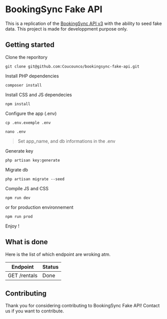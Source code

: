 # BookingSync Fake API

This is a replication of the [BookingSync API v3](https://developers.bookingsync.com/reference/) with the ability to seed fake data. This project is made for developpment purpose only.

## Getting started

Clone the reporitory
```
git clone git@github.com:Coucounco/bookingsync-fake-api.git
```

Install PHP dependencies
```
composer install
```

Install CSS and JS dependecies
```
npm install
```

Configure the app (.env)
```
cp .env.exemple .env
```

```
nano .env
```
> Set app_name, and db informations in the .env

Generate key
```
php artisan key:generate
```

Migrate db
```
php artisan migrate --seed
```

Compile JS and CSS
```
npm run dev
```

or for production environnement
```
npm run prod
```



Enjoy !


## What is done

Here is the list of which endpoint are wroking atm.

| Endpoint | Status |
| ---  | --- |
| GET /rentals | Done |

## Contributing

Thank you for considering contributing to BookingSync Fake API! Contact us if you want to contribute.
